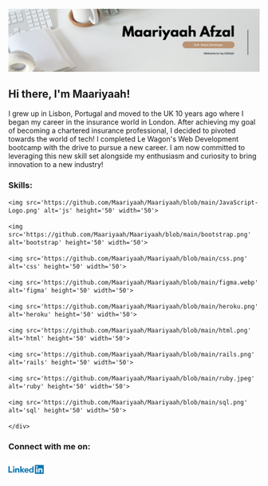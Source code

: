 ![Banner](MaariyaahBanner2.jpg)

## Hi there, I'm Maariyaah!
    
I grew up in Lisbon, Portugal and moved to the UK 10 years ago where I  began my career in the insurance world in        London. After achieving my goal of becoming a chartered insurance professional, I decided to pivoted towards the         world of tech! I  completed Le Wagon's Web Development bootcamp with the drive to pursue a new career. I am now          committed to leveraging this new skill set alongside my enthusiasm and curiosity to bring innovation to a new            industry!
    
### Skills:
    
<div class="image-container">
    
    <img src='https://github.com/Maariyaah/Maariyaah/blob/main/JavaScript-Logo.png' alt='js' height='50' width='50'>
      
    <img src='https://github.com/Maariyaah/Maariyaah/blob/main/bootstrap.png' alt='bootstrap' height='50' width='50'>
        
    <img src='https://github.com/Maariyaah/Maariyaah/blob/main/css.png' alt='css' height='50' width='50'>
      
    <img src='https://github.com/Maariyaah/Maariyaah/blob/main/figma.webp' alt='figma' height='50' width='50'> 
      
    <img src='https://github.com/Maariyaah/Maariyaah/blob/main/heroku.png' alt='heroku' height='50' width='50'>
      
    <img src='https://github.com/Maariyaah/Maariyaah/blob/main/html.png' alt='html' height='50' width='50'>
      
    <img src='https://github.com/Maariyaah/Maariyaah/blob/main/rails.png' alt='rails' height='50' width='50'>
      
    <img src='https://github.com/Maariyaah/Maariyaah/blob/main/ruby.jpeg' alt='ruby' height='50' width='50'> 
      
    <img src='https://github.com/Maariyaah/Maariyaah/blob/main/sql.png' alt='sql' height='50' width='50'> 
    
    </div>
    
### Connect with me on: 
    
[<img src='https://github.com/Maariyaah/Maariyaah/blob/main/linkedin.png' alt='linkedin' height='40'>](https://www.linkedin.com/in/maariyaah-afzal//) 
    
